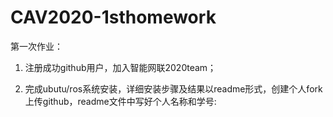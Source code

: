# CAV2020-1sthomework

第一次作业：

1. 注册成功github用户，加入智能网联2020team；

2. 完成ubutu/ros系统安装，详细安装步骤及结果以readme形式，创建个人fork上传github，readme文件中写好个人名称和学号:

